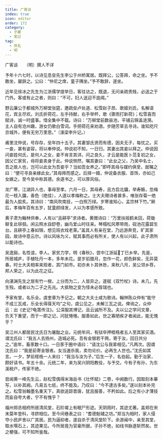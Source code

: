 ```yaml
---
title: 广客谈
index: true
icon: editor
order: 172
category:
  - 子藏
  - 笔记
tag:
  - 佚名
  - 明
---
```


广客谈　　（明）撰人不详  

予年十六七时，以诗见息垒先生李公于州桥寓居。既拜公，公答拜，命之坐。予不敢坐，屡辞之。公曰：“仲尼之席，童子隅坐。”予不敢辞，遂坐。  

近年见徐冰之先生为江浙儒学提举日，客往访之，既退，无问亲疏贵贱，必送之于门外。客或有止之者，则曰：“不可，妇人送迎不逾阈。”  

野云廉公于都城外万柳堂张筵，邀疏垒卢处道、松雪赵子昂、歌姬刘氏，名解语花，宾主尽欢。刘氏折荷花，左手持献，右手举杯，歌《骤雨打新荷》；松雪喜而赋诗，诚一时盛事。惜全集中不载。诗曰：“万柳堂前数亩池，平铺云锦盖涟漪。主人自有沧州趣，游女仍歌白雪词。手把荷花来劝酒，步随芳草去寻诗。谁知咫尺京城外，便有无穷万里思。”（濠梁李升记。）  

甫里沈仲说，号存存，垒年四十五子。其妻邹氏贤而有德，因夫无子，每忧之。买一妾，甚有姿容，将以奉仲说。仲说初不知，一日归，其妻出其妾以拜之。仲说因问妾姓何氏，是何人之女，妾不肯言其详。问之良久，才云是能医卜范复初之女，因父亡家贫，母将妾卖身于此。仲说恻然，嘱其妻曰：“此女之父，乃吴中名士，吾之故人也，岂可以此女为吾妾乎？当如吾女养之。”即呼其母与媒约俱至，就嘱之曰：“便可寻良亲嫁此女。”其母拜而感之。后择一婿，仲说备衣服、首饰，亦如己女嫁之。至今吴中称其德。余遂书之，可以厚风俗。  

龙广寒，江湖异人也，事母至孝。六月一日，其母寿，且方启北牖，举寿觞，忽梅花一枝入牖，香色（绝佳），人遂以孝梅称之。士大夫赠诗者甚多，唯张存菊一绝最为人脍炙。其诗曰：“南风吹南技，一白照万绿。岁寒谁知心，孟宗林下竹。”厥后，孝梅年百有五岁，犹童颜绿发，人以为孝感所致。  

黄子肃为翰林供奉，人有以“且耕亭”求诗者。黄赠诗曰：“万里扶摇鹤未回，荷锄聊复此徘徊。闲云照水自舒卷，幽鸟爱山时往来。琴榻松风寒带雨，砚池花露碧生台。且耕亭上春如锦，想见班衣戏老莱。”盖其人有亲在堂，乃远游奔竞，旷其家园，故诗中意云尔。诗以风咏为义，赋其事而必有所关，使人有以兴起，此子肃所以能诗也。  

吴逸谿，名性谊，李人。家贫力学，明《春秋》，尝中江浙延丁巳乡举。先是，所居城庐，手植牡丹一本，多年未花。是岁前腊月，忽作一花，颜色鲜矣，无异莫春。时士大夫相率来观者，其门如市。初亦未卜其休咎，来秋八月，吴公领乡荐，邦人荣之，以为此花之征。  

向湛渊先生之居有竹一根，上分而为二，人皆异之。遂赋《双竹杖》诗。未几，先生殁。或者以为二子之先兆。大抵物之变为怪未必皆瑞也。  

予家有堂，名乐全。虞奎章为予记之。朝之大夫士咸为歌诗。翰林陈众仲有“能守不成三瓦戒，乐全长得葆天均”之句，虞公见之，未解三瓦之说。俾询之，众仲云：出《史记?龟策传注》。公深服其博记，且云诚所不及。夫以公之学问文章，负天下重望，而于一即之记，问犹惓惓。服善如此，世之寡陋疾才者闻此，能无愧乎？  

吴江州人都居民沈氏日为屠酤之业。元统年间，有狱卒押桎梏者五人至其家买酒。谓沈氏曰：“我五人去扬州，造城必死。吾有金银若干两，寄于汝，回日共分之。”逾年，畜豕数十口。一日豕于圈中语曰：“请沈公与我辈相见。”凡两次。因谓沈氏曰：“我是前寄金银者。女当速杀我，卖勿论价。必再生人世也。”沈氏如其言。一夕，梦前桎梏一人来曰：“我当与汝为子。”后生一子，名伯起。勤于治家，颇好读书。年五十余。元统二年，来为吴兴阴阳教役，与予交。今有子有孙，为东溪税户，传家不绝。  

尝闻黄一峰先生云，赵松雪偶得米海岳书《壮怀赋》二卷，中阙数行。因取刻本摹写，以补其阙。凡易五七纸，终不能及。乃叹曰：“今不逮古多矣。”遂以刻本补完之。松雪翁翰墨名重天下，真欲追踪晋唐，犹且服善，不矜如此。后之有小才薄技而妄自夸大者，宁不有愧乎？  

福州郑丞相府所居清风堂，石阶墀上有眠尸形迹。天阴雨时，其迹尤著。盖郑在宋末莫年登科，寻跻相位。至今间巷表之曰：“耆德魁辅之坊。”郑当为相时，家人侵夺小民庐舍以广其居。民为逼抑者，遂自杀于清风堂阶下。余游闽中，亲至其堂，取水噀石上，其迹果见。今所居竟为官豪所据，子孙不绝，如线书脉遂斩然矣。世之梗强，可不知所鉴哉。  

